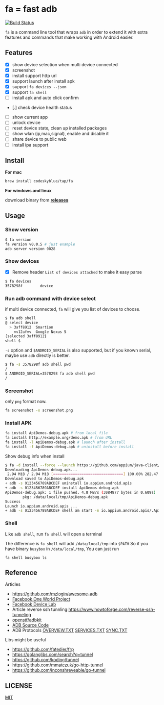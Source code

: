 # fa = fast adb
[![Build Status](https://travis-ci.org/codeskyblue/fa.svg?branch=master)](https://travis-ci.org/codeskyblue/fa)

`fa` is a command line tool that wraps `adb` in order to extend it with extra features and commands that make working with Android easier.

## Features
- [x] show device selection when multi device connected
- [x] screenshot
- [x] install support http url
- [x] support launch after install apk
- [x] support `fa devices --json`
- [x] support `fa shell`
- [ ] install apk and auto click confirm
- [.] check device health status
- [ ] show current app
- [ ] unlock device
- [ ] reset device state, clean up installed packages
- [ ] show wlan (ip,mac,signal), enable and disable it
- [ ] share device to public web
- [ ] install ipa support

## Install
**For mac**

```bash
brew install codeskyblue/tap/fa
```

**For windows and linux**

download binary from [**releases**](https://github.com/codeskyblue/fa/releases)

## Usage
### Show version

```bash
$ fa version
fa version v0.0.5 # just example
adb server version 0028
```

### Show devices
- [x] Remove header `List of devices attached` to make it easy parse

```bash
$ fa devices
3578298f        device
```

### Run adb command with device select
if multi device connected, `fa` will give you list of devices to choose.

```bash
$ fa adb shell
@ select device
  > 3aff8912  Smartion
    vv12afvv  Google Nexus 5
{selected 3aff8912}
shell $
```

`-s` option and `$ANDROID_SERIAL` is also supported, but if you known serial, maybe use `adb` directly is better.

```bash
$ fa -s 3578298f adb shell pwd
/
$ ANDROID_SERIAL=3578298 fa adb shell pwd
/
```

### Screenshot
only `png` format now.

```bash
fa screenshot -o screenshot.png
```

### Install APK

```bash
fa install ApiDemos-debug.apk # from local file
fa install http://example.org/demo.apk # from URL
fa install -l ApiDemos-debug.apk # launch after install
fa install -f ApiDemos-debug.apk # uninstall before install
```

Show debug info when install

```bash
$ fa -d install --force --launch https://github.com/appium/java-client/raw/master/src/test/java/io/appium/java_client/ApiDemos-debug.apk
Downloading ApiDemos-debug.apk...
 2.94 MiB / 2.94 MiB [================================] 100.00% 282.47 KiB/s 10s
Download saved to ApiDemos-debug.apk
+ adb -s 0123456789ABCDEF uninstall io.appium.android.apis
+ adb -s 0123456789ABCDEF install ApiDemos-debug.apk
ApiDemos-debug.apk: 1 file pushed. 4.8 MB/s (3084877 bytes in 0.609s)
        pkg: /data/local/tmp/ApiDemos-debug.apk
Success
Launch io.appium.android.apis ...
+ adb -s 0123456789ABCDEF shell am start -n io.appium.android.apis/.ApiDemos
```

### Shell
Like `adb shell`, run `fa shell` will open a terminal

The difference is `fa shell` will add `/data/local/tmp` into `$PATH`
So if you have binary `busybox` in `/data/local/tmp`,
You can just run

```
fa shell busybox ls
```

## Reference
Articles

- <https://github.com/mzlogin/awesome-adb>
- [Facebook One World Project](https://code.fb.com/android/managing-resources-for-large-scale-testing/)
- [Facebook Device Lab](https://code.fb.com/android/the-mobile-device-lab-at-the-prineville-data-center/)
- Article reverse ssh tunnling <https://www.howtoforge.com/reverse-ssh-tunneling>
- [openstf/adbkit](https://github.com/openstf/adbkit)
- [ADB Source Code](https://github.com/aosp-mirror/platform_system_core/blob/master/adb)
- ADB Protocols [OVERVIEW.TXT](https://github.com/aosp-mirror/platform_system_core/blob/master/adb/OVERVIEW.TXT) [SERVICES.TXT](https://github.com/aosp-mirror/platform_system_core/blob/master/adb/SERVICES.TXT) [SYNC.TXT](https://github.com/aosp-mirror/platform_system_core/blob/master/adb/SYNC.TXT)

Libs might be useful

- <https://github.com/fatedier/frp>
- <https://golanglibs.com/search?q=tunnel>
- <https://github.com/koding/tunnel>
- <https://github.com/mmatczuk/go-http-tunnel>
- <https://github.com/inconshreveable/go-tunnel>

## LICENSE
[MIT](LICENSE)
